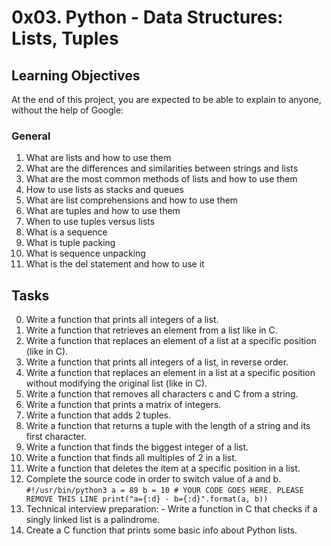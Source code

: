 # 0x03. Python - Data Structures: Lists, Tuples

## Learning Objectives
At the end of this project, you are expected to be able to explain to anyone, without the help of Google:

### General
 1. What are lists and how to use them
 2. What are the differences and similarities between strings and lists
 3. What are the most common methods of lists and how to use them
 4. How to use lists as stacks and queues
 5. What are list comprehensions and how to use them
 6. What are tuples and how to use them
 7. When to use tuples versus lists
 8. What is a sequence
 9. What is tuple packing
 10. What is sequence unpacking
 11. What is the del statement and how to use it

## Tasks
 0. Write a function that prints all integers of a list.
 1. Write a function that retrieves an element from a list like in C.
 2. Write a function that replaces an element of a list at a specific position (like in C).
 3. Write a function that prints all integers of a list, in reverse order.
 4. Write a function that replaces an element in a list at a specific position without modifying the original list (like in C).
 5. Write a function that removes all characters c and C from a string.
 6. Write a function that prints a matrix of integers.
 7. Write a function that adds 2 tuples.
 8. Write a function that returns a tuple with the length of a string and its first character.
 9. Write a function that finds the biggest integer of a list.
 10. Write a function that finds all multiples of 2 in a list.
 11. Write a function that deletes the item at a specific position in a list.
 12. Complete the source code in order to switch value of a and b.
	```
	#!/usr/bin/python3
	a = 89
	b = 10
	# YOUR CODE GOES HERE. PLEASE REMOVE THIS LINE
	print("a={:d} - b={:d}".format(a, b))
	```
 13. Technical interview preparation:
	- Write a function in C that checks if a singly linked list is a palindrome.
 14. Create a C function that prints some basic info about Python lists.

